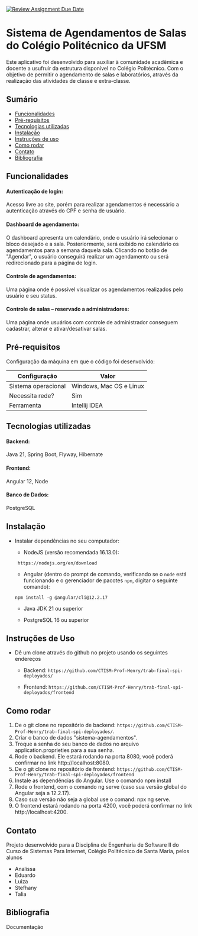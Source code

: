 [![Review Assignment Due Date](https://classroom.github.com/assets/deadline-readme-button-22041afd0340ce965d47ae6ef1cefeee28c7c493a6346c4f15d667ab976d596c.svg)](https://classroom.github.com/a/agg6sSBC)
# Sistema de Agendamentos de Salas do Colégio Politécnico da UFSM

Este aplicativo foi desenvolvido para auxiliar à comunidade acadêmica e docente a usufruir da estrutura disponível no Colégio Politécnico. Com o objetivo de permitir o agendamento de salas e laboratórios, através da realização das atividades de classe e extra-classe.

## Sumário

* [Funcionalidades](#funcionalidades)
* [Pré-requisitos](#pré-requisitos)
* [Tecnologias utilizadas](#tecnologias-utilizadas)
* [Instalação](#instalação)
* [Instruções de uso](#instruções-de-uso)
* [Como rodar](#como-rodar)
* [Contato](#contato)
* [Bibliografia](#bibliografia)


## Funcionalidades

#### **Autenticação de login:**  
Acesso livre ao site, porém para realizar agendamentos é necessário a autenticação através do CPF e senha de usuário.

#### **Dashboard de agendamento:**  
O dashboard apresenta um calendário, onde o usuário irá selecionar o bloco desejado e a sala. Posteriormente, será exibido no calendário os agendamentos para a semana daquela sala. Clicando no botão de "Agendar", o usuário conseguirá realizar um agendamento ou será redirecionado para a página de login.

#### **Controle de agendamentos:**  
Uma página onde é possível visualizar os agendamentos realizados pelo usuário e seu status.

#### **Controle de salas – reservado a administradores:**  
Uma página onde usuários com controle de administrador conseguem cadastrar, alterar e ativar/desativar salas.


## Pré-requisitos

Configuração da máquina em que o código foi desenvolvido:

| Configuração        | Valor                    |
|---------------------|--------------------------|
| Sistema operacional | Windows, Mac OS e Linux  |
| Necessita rede?     | Sim                      |
| Ferramenta          | Intellij IDEA  |


## Tecnologias utilizadas

#### **Backend:**  
Java 21, Spring Boot, Flyway, Hibernate

#### **Frontend:**  
Angular 12, Node

#### **Banco de Dados:**  
PostgreSQL

## Instalação

* Instalar dependências no seu computador:

    * NodeJS (versão recomendada 16.13.0):
    
    ` https://nodejs.org/en/download`
    
    * Angular (dentro do prompt de comando, verificando se o `node` está funcionando e o gerenciador de pacotes `npn`, digitar o seguinte comando):
    
    `npm install -g @angular/cli@12.2.17`
        
    * Java JDK 21 ou superior
    
    * PostgreSQL 16 ou superior


## Instruções de Uso

* Dê um clone através do github no projeto usando os seguintes endereços

    * Backend: `https://github.com/CTISM-Prof-Henry/trab-final-spi-deployados/`

    * Frontend: `https://github.com/CTISM-Prof-Henry/trab-final-spi-deployados/frontend`
 
## Como rodar

   1. De o git clone no repositório de backend: `https://github.com/CTISM-Prof-Henry/trab-final-spi-deployados/`.
   2. Criar o banco de dados "sistema-agendamentos".
   3. Troque a senha do seu banco de dados no arquivo application.proprieties para a sua senha.
   4. Rode o backend. Ele estará rodando na porta 8080, você poderá confirmar no link http://localhost:8080.
   5. De o git clone no repositório de frontend: `https://github.com/CTISM-Prof-Henry/trab-final-spi-deployados/frontend`
   6. Instale as dependências do Angular. Use o comando npm install
   7. Rode o frontend, com o comando ng serve (caso sua versão global do Angular seja a 12.2.17).
   8. Caso sua versão não seja a global use o comand: npx ng serve.
   9. O frontend estará rodando na porta 4200, você poderá confirmar no link http://localhost:4200.

## Contato

Projeto desenvolvido para a Disciplina de Engenharia de Software II do Curso de Sistemas Para Internet, Colégio Politécnico de Santa Maria, pelos alunos

* Analissa
* Eduardo
* Luiza
* Stefhany
* Talia

## Bibliografia

Documentação
